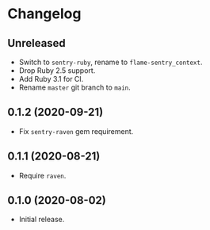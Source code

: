 # Changelog

## Unreleased

*   Switch to `sentry-ruby`, rename to `flame-sentry_context`.
*   Drop Ruby 2.5 support.
*   Add Ruby 3.1 for CI.
*   Rename `master` git branch to `main`.

## 0.1.2 (2020-09-21)

*   Fix `sentry-raven` gem requirement.

## 0.1.1 (2020-08-21)

*   Require `raven`.

## 0.1.0 (2020-08-02)

*   Initial release.
